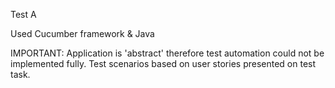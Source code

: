 Test A

Used Cucumber framework & Java

IMPORTANT:
Application is 'abstract' therefore test automation could not be implemented fully. 
Test scenarios based on user stories presented on test task.
